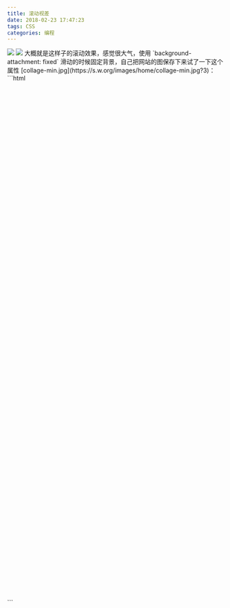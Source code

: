 ```yaml
---
title: 滚动视差
date: 2018-02-23 17:47:23
tags: CSS
categories: 编程
---
```

<img src="https://flower-1254284353.cos.ap-chengdu.myqcloud.com/blog%2F2021-01-13-145514.jpg"/>
<img src="https://flower-1254284353.cos.ap-chengdu.myqcloud.com/blog%2F2021-01-13-145534.jpg"/><!--more-->
大概就是这样子的滚动效果，感觉很大气，使用 `background-attachment: fixed` 滑动的时候固定背景，自己把网站的图保存下来试了一下这个属性 [collage-min.jpg](https://s.w.org/images/home/collage-min.jpg?3)：
```html
<!DOCTYPE html>  
<html>  
<head lang="en">
<title>滚动视差</title>
</head>  
<style type="text/css">
	.fixed{
		background-image: url("collage-min.jpg");
		background-attachment: fixed;
		background-position:top;
		background-size: cover;
		background-repeat: no-repeat;
		height: 400px;
	}
</style>
<body>
	<div style="height:400px;"></div>
	<div class="fixed"></div> 
	<div style="height:400px;"></div>
</body>
</html>
```